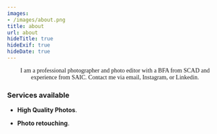 ```yaml
---
images:
- /images/about.png
title: about
url: about
hideTitle: true
hideExif: true
hideDate: true
---
```


<div align="center" style="font-family: Georgia;">
    <p>
        I am a professional photographer and photo editor with a BFA from SCAD and experience from SAIC. Contact me via email, Instagram, or Linkedin.
    </p>
</div>

### Services available

- **High Quality Photos**.

- **Photo retouching**.

